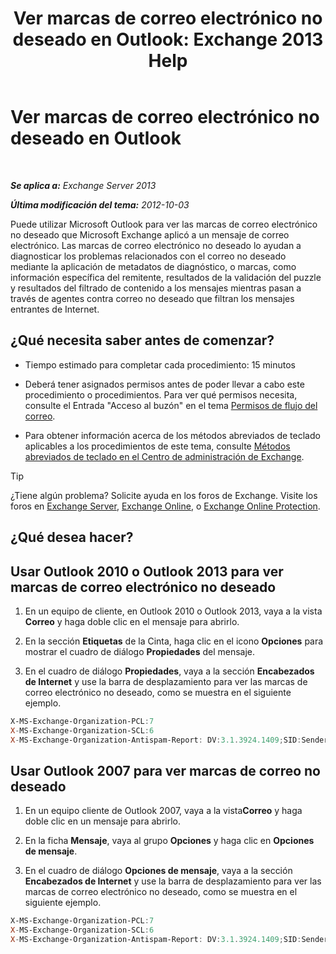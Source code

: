 ﻿---
title: 'Ver marcas de correo electrónico no deseado en Outlook: Exchange 2013 Help'
TOCTitle: Ver marcas de correo electrónico no deseado en Outlook
ms:assetid: cddb5dbf-ad1e-471c-9fc8-28ddcf7ec1d0
ms:mtpsurl: https://technet.microsoft.com/es-es/library/Bb124595(v=EXCHG.150)
ms:contentKeyID: 49895922
ms.date: 05/22/2018
mtps_version: v=EXCHG.150
ms.translationtype: MT
---

# Ver marcas de correo electrónico no deseado en Outlook

 

_**Se aplica a:** Exchange Server 2013_

_**Última modificación del tema:** 2012-10-03_

Puede utilizar Microsoft Outlook para ver las marcas de correo electrónico no deseado que Microsoft Exchange aplicó a un mensaje de correo electrónico. Las marcas de correo electrónico no deseado lo ayudan a diagnosticar los problemas relacionados con el correo no deseado mediante la aplicación de metadatos de diagnóstico, o marcas, como información específica del remitente, resultados de la validación del puzzle y resultados del filtrado de contenido a los mensajes mientras pasan a través de agentes contra correo no deseado que filtran los mensajes entrantes de Internet.

## ¿Qué necesita saber antes de comenzar?

  - Tiempo estimado para completar cada procedimiento: 15 minutos

  - Deberá tener asignados permisos antes de poder llevar a cabo este procedimiento o procedimientos. Para ver qué permisos necesita, consulte el Entrada "Acceso al buzón" en el tema [Permisos de flujo del correo](mail-flow-permissions-exchange-2013-help.md).

  - Para obtener información acerca de los métodos abreviados de teclado aplicables a los procedimientos de este tema, consulte [Métodos abreviados de teclado en el Centro de administración de Exchange](keyboard-shortcuts-in-the-exchange-admin-center-exchange-online-protection-help.md).


> [!TIP]
> ¿Tiene algún problema? Solicite ayuda en los foros de Exchange. Visite los foros en <A href="https://go.microsoft.com/fwlink/p/?linkid=60612">Exchange Server</A>, <A href="https://go.microsoft.com/fwlink/p/?linkid=267542">Exchange Online</A>, o <A href="https://go.microsoft.com/fwlink/p/?linkid=285351">Exchange Online Protection</A>.



## ¿Qué desea hacer?

## Usar Outlook 2010 o Outlook 2013 para ver marcas de correo electrónico no deseado

1.  En un equipo de cliente, en Outlook 2010 o Outlook 2013, vaya a la vista **Correo** y haga doble clic en el mensaje para abrirlo.

2.  En la sección **Etiquetas** de la Cinta, haga clic en el icono **Opciones** para mostrar el cuadro de diálogo **Propiedades** del mensaje.

3.  En el cuadro de diálogo **Propiedades**, vaya a la sección **Encabezados de Internet** y use la barra de desplazamiento para ver las marcas de correo electrónico no deseado, como se muestra en el siguiente ejemplo.
    
```powershell
X-MS-Exchange-Organization-PCL:7
X-MS-Exchange-Organization-SCL:6
X-MS-Exchange-Organization-Antispam-Report: DV:3.1.3924.1409;SID:SenderIDStatus Fail;PCL:PhishingLevel SUSPICIOUS;CW:CustomList;PP:Presolved;TIME:TimeBasedFeatures
```

## Usar Outlook 2007 para ver marcas de correo no deseado

1.  En un equipo cliente de Outlook 2007, vaya a la vista**Correo** y haga doble clic en un mensaje para abrirlo.

2.  En la ficha **Mensaje**, vaya al grupo **Opciones** y haga clic en **Opciones de mensaje**.

3.  En el cuadro de diálogo **Opciones de mensaje**, vaya a la sección **Encabezados de Internet** y use la barra de desplazamiento para ver las marcas de correo electrónico no deseado, como se muestra en el siguiente ejemplo.
    
```powershell
X-MS-Exchange-Organization-PCL:7
X-MS-Exchange-Organization-SCL:6
X-MS-Exchange-Organization-Antispam-Report: DV:3.1.3924.1409;SID:SenderIDStatus Fail;PCL:PhishingLevel SUSPICIOUS;CW:CustomList;PP:Presolved;TIME:TimeBasedFeatures
```

